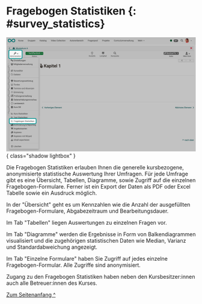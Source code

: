 # Fragebogen Statistiken {: #survey_statistics}


![statistics_survey_v1_de.png](assets/statistics_survey_v1_de.png){ class="shadow lightbox" }


Die Fragebogen Statistiken erlauben Ihnen die generelle kursbezogene, anonymisierte statistische Auswertung Ihrer Umfragen. Für jede Umfrage gibt es eine Übersicht, Tabellen, Diagramme, sowie Zugriff auf die einzelnen Fragebogen-Formulare. Ferner ist ein Export der Daten als PDF oder Excel Tabelle sowie ein Ausdruck möglich.

In der "Übersicht" geht es um Kennzahlen wie die Anzahl der ausgefüllten Fragebogen-Formulare, Abgabezeitraum und Bearbeitungsdauer. 

Im Tab "Tabellen" liegen Auswertungen zu einzelnen Fragen vor. 

Im Tab "Diagramme" werden die Ergebnisse in Form von Balkendiagrammen visualisiert und die zugehörigen statistischen Daten wie Median, Varianz und Standardabweichung angezeigt. 

Im Tab "Einzelne Formulare" haben Sie Zugriff auf jedes einzelne Fragebogen-Formular. Alle Zugriffe sind anonymisiert.

Zugang zu den Fragebogen Statistiken haben neben den Kursbesitzer:innen auch alle Betreuer:innen des Kurses.


[Zum Seitenanfang ^](#survey_statistics)


